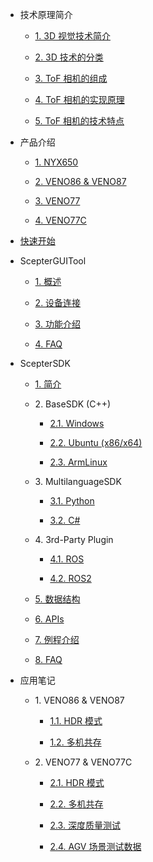 - 技术原理简介

  - [1. 3D 视觉技术简介](zh-cn/ToFBasicPrinciple/3DTecIntroduction.md)

  - [2. 3D 技术的分类](zh-cn/ToFBasicPrinciple/3DTecClassification.md)

  - [3. ToF 相机的组成](zh-cn/ToFBasicPrinciple/ToFComposition.md)

  - [4. ToF 相机的实现原理](zh-cn/ToFBasicPrinciple/ToFPrinciple.md)

  - [5. ToF 相机的技术特点](zh-cn/ToFBasicPrinciple/ToFFeatures.md)

- 产品介绍

  - [1. NYX650](zh-cn/ProductIntroduction/NYX650.md)

  - [2. VENO86 & VENO87](zh-cn/ProductIntroduction/VENO86%20&%20VENO87.md)

  - [3. VENO77](zh-cn/ProductIntroduction/VENO77.md)

  - [4. VENO77C](zh-cn/ProductIntroduction/VENO77C.md)

- [快速开始](zh-cn/Quickstart/Quickstart.md)

- ScepterGUITool

  - [1. 概述](zh-cn/ScepterGUITool/Overview.md)

  - [2. 设备连接](zh-cn/ScepterGUITool/DeviceConnection.md)

  - [3. 功能介绍](zh-cn/ScepterGUITool/FunctionIntroduction.md)

  - [4. FAQ](zh-cn/ScepterGUITool/FAQ.md)

- ScepterSDK

  - [1. 简介](zh-cn/ScepterSDK/Overview.md)

  - 2\. BaseSDK (C++)

    - [2.1. Windows](zh-cn/ScepterSDK/BaseSDK/Windows.md)

    - [2.2. Ubuntu (x86/x64)](zh-cn/ScepterSDK/BaseSDK/Ubuntu.md)

    - [2.3. ArmLinux](zh-cn/ScepterSDK/BaseSDK/ArmLinux.md)

  - 3\. MultilanguageSDK

    - [3.1. Python](zh-cn/ScepterSDK/MultilanguageSDK/Python.md)

    - [3.2. C#](zh-cn/ScepterSDK/MultilanguageSDK/CSharp.md)

  - 4\. 3rd-Party Plugin

    - [4.1. ROS](<zh-cn/ScepterSDK/3rd-Party Plugin/ROS.md>)

    - [4.2. ROS2](<zh-cn/ScepterSDK/3rd-Party Plugin/ROS2.md>)

  - [5. 数据结构](zh-cn/ScepterSDK/DataStructure.md)

  - [6. APIs](zh-cn/ScepterSDK/APIs.md)

  - [7. 例程介绍](zh-cn/ScepterSDK/SampleCodeIntroduction.md)

  - [8. FAQ](zh-cn/ScepterSDK/FAQ.md)

- 应用笔记

  - 1\. VENO86 & VENO87

    - [1.1. HDR 模式](<zh-cn/ApplicationNote/VENO86&87/HDR Mode.md>)

    - [1.2. 多机共存](<zh-cn/ApplicationNote/VENO86&87/Multi-Cameras Coexist.md>)

  - 2\. VENO77 & VENO77C

    - [2.1. HDR 模式](<zh-cn/ApplicationNote/VENO77/HDR Mode.md>)

    - [2.2. 多机共存](<zh-cn/ApplicationNote/VENO77/Multi-Cameras Coexist.md>)

    - [2.3. 深度质量测试](<zh-cn/ApplicationNote/VENO77/Depth Quality Test.md>)

    - [2.4. AGV 场景测试数据](<zh-cn/ApplicationNote/VENO77/AGV scene Testing Data.md>)
